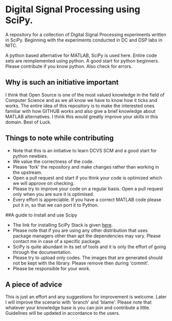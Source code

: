 Digital Signal Processing using SciPy.
==============

A repository for a collection of  Digital Signal Processing experiments written in SciPy. Beginning with the experiments conducted in DC and DSP labs in NITC.



A python based alternative for MATLAB, SciPy is used here. Entire code sets are reimplemented using python. A good start for python beginners. Please contribute if you know python. Also check for errors.
## Why is such an initiative important
I think that Open Source is one of the most valued knowledge in the field of Computer Science and as we all know we have to know how it ticks and works. The entire idea of this repository is to make the interested ones familiar with how GITHUB works and also give a brief knowledge about MATLAB alternatives. I think this would greatly improve your skills in this domain. Best of Luck.
## Things to note while contributing
* Note that this is an initiative to learn DCVS SCM and a good start for python newbies.
* We value the correctness of the code.
* Please 'fork' the repository and make changes rather than working in the upstream.
* Open a pull request and start if you think your code is optimized which we will approve on checking.
* Please try to improve your code on a regular basis. Open a pull request only
when you are sure it is optimised.
* Every effort is appreciable. If you have a correct MATLAB code please put it in, so that we can port it to Python.

##A guide to install and use Scipy
* The link for installing SciPy Stack is given [here](http://www.scipy.org/install.html).
* Please note that if you
are using any other distribution that uses package managers other than apt the dependencies may vary. Please contact me in case of a specific package.
* SciPy is quite abundant in its set of tools and it is only the effort of going
through the documentation.
* Please try to upload only codes. The images that are generated should not be kept with the library. Please remove then during 'commit'.
* Please be responsible for your work. 

## A piece of advice
This is just an effort and any suggestions for improvement is welcome. Later I will improve the scenario with 'branch' and 'blame'. Please note that whatever your knowledge base is you can join and contribute a little. Guidelines will be updated in accordance to the users. 
